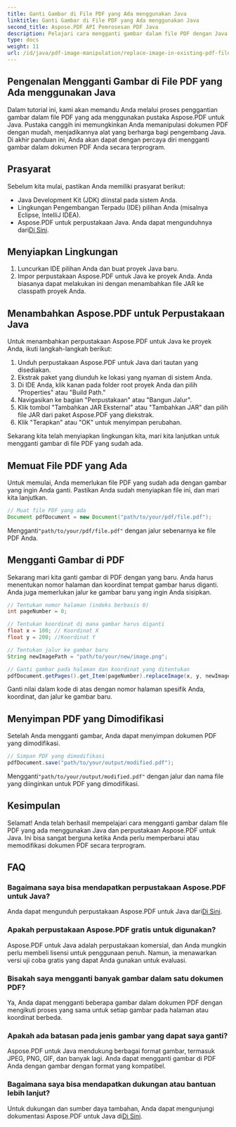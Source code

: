 ```yaml
---
title: Ganti Gambar di File PDF yang Ada menggunakan Java
linktitle: Ganti Gambar di File PDF yang Ada menggunakan Java
second_title: Aspose.PDF API Pemrosesan PDF Java
description: Pelajari cara mengganti gambar dalam file PDF dengan Java menggunakan Aspose.PDF untuk Java. Panduan langkah demi langkah dengan contoh kode untuk penggantian gambar yang lancar.
type: docs
weight: 11
url: /id/java/pdf-image-manipulation/replace-image-in-existing-pdf-file-using-java/
---
```


## Pengenalan Mengganti Gambar di File PDF yang Ada menggunakan Java

Dalam tutorial ini, kami akan memandu Anda melalui proses penggantian gambar dalam file PDF yang ada menggunakan pustaka Aspose.PDF untuk Java. Pustaka canggih ini memungkinkan Anda memanipulasi dokumen PDF dengan mudah, menjadikannya alat yang berharga bagi pengembang Java. Di akhir panduan ini, Anda akan dapat dengan percaya diri mengganti gambar dalam dokumen PDF Anda secara terprogram.

## Prasyarat

Sebelum kita mulai, pastikan Anda memiliki prasyarat berikut:

- Java Development Kit (JDK) diinstal pada sistem Anda.
- Lingkungan Pengembangan Terpadu (IDE) pilihan Anda (misalnya Eclipse, IntelliJ IDEA).
-  Aspose.PDF untuk perpustakaan Java. Anda dapat mengunduhnya dari[Di Sini](https://releases.aspose.com/pdf/java/).

## Menyiapkan Lingkungan

1. Luncurkan IDE pilihan Anda dan buat proyek Java baru.
2. Impor perpustakaan Aspose.PDF untuk Java ke proyek Anda. Anda biasanya dapat melakukan ini dengan menambahkan file JAR ke classpath proyek Anda.

## Menambahkan Aspose.PDF untuk Perpustakaan Java

Untuk menambahkan perpustakaan Aspose.PDF untuk Java ke proyek Anda, ikuti langkah-langkah berikut:

1. Unduh perpustakaan Aspose.PDF untuk Java dari tautan yang disediakan.
2. Ekstrak paket yang diunduh ke lokasi yang nyaman di sistem Anda.
3. Di IDE Anda, klik kanan pada folder root proyek Anda dan pilih "Properties" atau "Build Path."
4. Navigasikan ke bagian "Perpustakaan" atau "Bangun Jalur".
5. Klik tombol "Tambahkan JAR Eksternal" atau "Tambahkan JAR" dan pilih file JAR dari paket Aspose.PDF yang diekstrak.
6. Klik "Terapkan" atau "OK" untuk menyimpan perubahan.

Sekarang kita telah menyiapkan lingkungan kita, mari kita lanjutkan untuk mengganti gambar di file PDF yang sudah ada.

## Memuat File PDF yang Ada

Untuk memulai, Anda memerlukan file PDF yang sudah ada dengan gambar yang ingin Anda ganti. Pastikan Anda sudah menyiapkan file ini, dan mari kita lanjutkan.

```java
// Muat file PDF yang ada
Document pdfDocument = new Document("path/to/your/pdf/file.pdf");
```

 Mengganti`"path/to/your/pdf/file.pdf"` dengan jalur sebenarnya ke file PDF Anda.

## Mengganti Gambar di PDF

Sekarang mari kita ganti gambar di PDF dengan yang baru. Anda harus menentukan nomor halaman dan koordinat tempat gambar harus diganti. Anda juga memerlukan jalur ke gambar baru yang ingin Anda sisipkan.

```java
// Tentukan nomor halaman (indeks berbasis 0)
int pageNumber = 0;

// Tentukan koordinat di mana gambar harus diganti
float x = 100; // Koordinat X
float y = 200; //Koordinat Y

// Tentukan jalur ke gambar baru
String newImagePath = "path/to/your/new/image.png";

// Ganti gambar pada halaman dan koordinat yang ditentukan
pdfDocument.getPages().get_Item(pageNumber).replaceImage(x, y, newImagePath);
```

Ganti nilai dalam kode di atas dengan nomor halaman spesifik Anda, koordinat, dan jalur ke gambar baru.

## Menyimpan PDF yang Dimodifikasi

Setelah Anda mengganti gambar, Anda dapat menyimpan dokumen PDF yang dimodifikasi.

```java
// Simpan PDF yang dimodifikasi
pdfDocument.save("path/to/your/output/modified.pdf");
```

 Mengganti`"path/to/your/output/modified.pdf"` dengan jalur dan nama file yang diinginkan untuk PDF yang dimodifikasi.

## Kesimpulan

Selamat! Anda telah berhasil mempelajari cara mengganti gambar dalam file PDF yang ada menggunakan Java dan perpustakaan Aspose.PDF untuk Java. Ini bisa sangat berguna ketika Anda perlu memperbarui atau memodifikasi dokumen PDF secara terprogram.

## FAQ

### Bagaimana saya bisa mendapatkan perpustakaan Aspose.PDF untuk Java?

 Anda dapat mengunduh perpustakaan Aspose.PDF untuk Java dari[Di Sini](https://releases.aspose.com/pdf/java/).

### Apakah perpustakaan Aspose.PDF gratis untuk digunakan?

Aspose.PDF untuk Java adalah perpustakaan komersial, dan Anda mungkin perlu membeli lisensi untuk penggunaan penuh. Namun, ia menawarkan versi uji coba gratis yang dapat Anda gunakan untuk evaluasi.

### Bisakah saya mengganti banyak gambar dalam satu dokumen PDF?

Ya, Anda dapat mengganti beberapa gambar dalam dokumen PDF dengan mengikuti proses yang sama untuk setiap gambar pada halaman atau koordinat berbeda.

### Apakah ada batasan pada jenis gambar yang dapat saya ganti?

Aspose.PDF untuk Java mendukung berbagai format gambar, termasuk JPEG, PNG, GIF, dan banyak lagi. Anda dapat mengganti gambar di PDF Anda dengan gambar dengan format yang kompatibel.

### Bagaimana saya bisa mendapatkan dukungan atau bantuan lebih lanjut?

 Untuk dukungan dan sumber daya tambahan, Anda dapat mengunjungi dokumentasi Aspose.PDF untuk Java di[Di Sini](https://reference.aspose.com/pdf/java/).